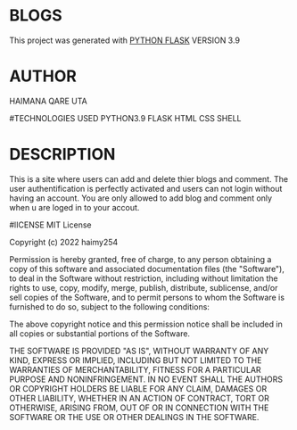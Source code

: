 # BLOGS

This project was generated with [PYTHON FLASK](https://github.com/haimy254/BLOGALICIAS.git) VERSION 3.9

# AUTHOR 
HAIMANA QARE UTA

#TECHNOLOGIES USED 
PYTHON3.9
FLASK
HTML
CSS
SHELL

# DESCRIPTION
 This is a site where users can add and delete thier blogs and comment.
 The user authentification is perfectly activated and users can not login without having an account.
 You are only allowed to add  blog and comment only when u are loged in to your accout.
 
 #lICENSE
 MIT License

Copyright (c) 2022 haimy254

Permission is hereby granted, free of charge, to any person obtaining a copy
of this software and associated documentation files (the "Software"), to deal
in the Software without restriction, including without limitation the rights
to use, copy, modify, merge, publish, distribute, sublicense, and/or sell
copies of the Software, and to permit persons to whom the Software is
furnished to do so, subject to the following conditions:

The above copyright notice and this permission notice shall be included in all
copies or substantial portions of the Software.

THE SOFTWARE IS PROVIDED "AS IS", WITHOUT WARRANTY OF ANY KIND, EXPRESS OR
IMPLIED, INCLUDING BUT NOT LIMITED TO THE WARRANTIES OF MERCHANTABILITY,
FITNESS FOR A PARTICULAR PURPOSE AND NONINFRINGEMENT. IN NO EVENT SHALL THE
AUTHORS OR COPYRIGHT HOLDERS BE LIABLE FOR ANY CLAIM, DAMAGES OR OTHER
LIABILITY, WHETHER IN AN ACTION OF CONTRACT, TORT OR OTHERWISE, ARISING FROM,
OUT OF OR IN CONNECTION WITH THE SOFTWARE OR THE USE OR OTHER DEALINGS IN THE
SOFTWARE.
